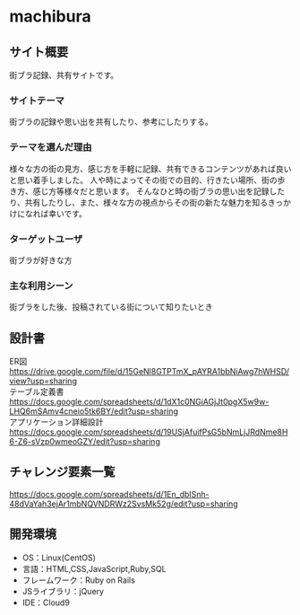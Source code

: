 # machibura

## サイト概要
街ブラ記録、共有サイトです。

### サイトテーマ
街ブラの記録や思い出を共有したり、参考にしたりする。

### テーマを選んだ理由
様々な方の街の見方、感じ方を手軽に記録、共有できるコンテンツがあれば良いと思い着手しました。  人や時によってその街での目的、行きたい場所、街の歩き方、感じ方等様々だと思います。  そんなひと時の街ブラの思い出を記録したり、共有したりし、また、様々な方の視点からその街の新たな魅力を知るきっかけになれば幸いです。

### ターゲットユーザ
街ブラが好きな方

### 主な利用シーン
街ブラをした後、投稿されている街について知りたいとき

## 設計書
ER図 https://drive.google.com/file/d/15GeNl8GTPTmX_pAYRA1bbNiAwg7hWHSD/view?usp=sharing  
テーブル定義書 https://docs.google.com/spreadsheets/d/1dX1c0NGiAGjJt0pgX5w9w-LHQ6mSAmv4cneio5tk6BY/edit?usp=sharing  
アプリケーション詳細設計 https://docs.google.com/spreadsheets/d/19USjAfuifPsG5bNmLjJRdNme8H6-Z6-sVzp0wmeoGZY/edit?usp=sharing

## チャレンジ要素一覧
https://docs.google.com/spreadsheets/d/1En_dbISnh-48dVaYah3ejAr1mbNQVNDRWz2SvsMk52g/edit?usp=sharing

## 開発環境
- OS：Linux(CentOS)
- 言語：HTML,CSS,JavaScript,Ruby,SQL
- フレームワーク：Ruby on Rails
- JSライブラリ：jQuery
- IDE：Cloud9

<!--## 使用素材-->
<!--- 外部サービスの画像素材・音声素材を使用した場合は、必ずサービス名とURLを明記してください。-->
<!--- 使用しない場合は、使用素材の項目をREADMEから削除してください。-->